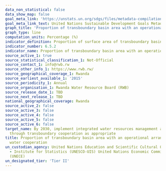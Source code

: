 ```yaml
---
data_non_statistical: false
data_show_map: false
goal_meta_link: 'https://unstats.un.org/sdgs/files/metadata-compilation/Metadata-Goal-6.pdf '
goal_meta_link_text: United Nations Sustainable Development Goals Metadata (PDF 4.0 MB)
graph_title: 'Proportion of transboundary basin area with an operational arrangement for water cooperation'
graph_type: line
computation_units: Percentage (%)
indicator_definition: Proportion of surface area of transboundary basins that have an operational arrangement for transboundary water cooperation. Regular meetings of the riparian countries to discuss IWRM and exchange of information are required for an arrangement to be defined as operational 
indicator_number: 6.5.2
indicator_name: Proportion of transboundary basin area with an operational arrangement for water cooperation
source_active_1: true
source_statistical_classification_1: Not-Official
source_contact_1: info@rwb.rw
source_other_info_1: https://www.rwb.rw/
source_geographical_coverage_1: Rwanda
source_earliest_available_1: '2015'
source_periodicity_1: Annual
source_organisation_1: Rwanda Water Resource Board (RWB)
source_release_date_1: TBD
source_next_release_1: TBD
national_geographical_coverage: Rwanda
source_active_2: false
source_active_3: false
source_active_4: false
source_active_5: false
source_active_6: false
target_name: By 2030, implement integrated water resources management at all levels, including
  through transboundary cooperation as appropriate
title: Proportion of transboundary basin area with an operational arrangement for
  water cooperation
un_custodian_agency: United Nations Education and Scientific Cultural Organisation
  - Institute for Statistics (UNESCO-UIS) United Nations Economic Commission for Europe
  (UNECE)
un_designated_tier: 'Tier II'
---
```

